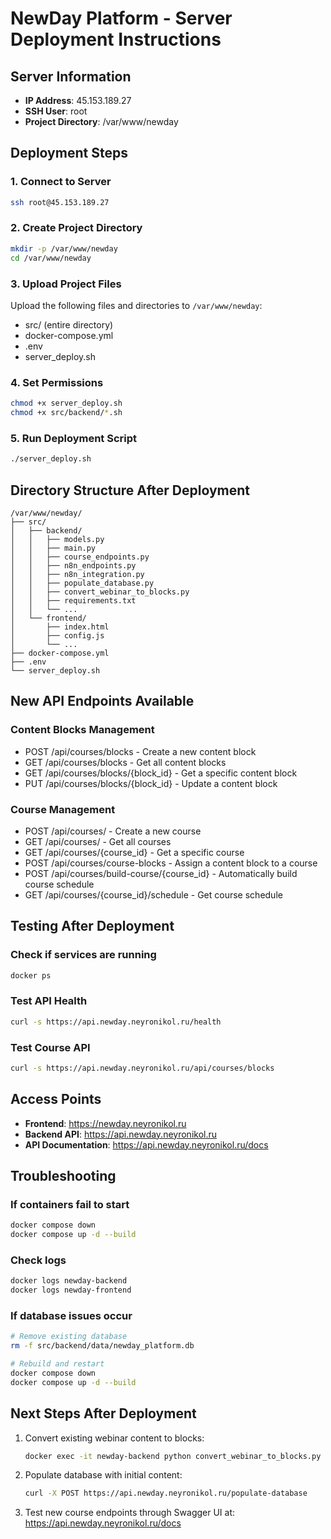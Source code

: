 # NewDay Platform - Server Deployment Instructions

## Server Information
- **IP Address**: 45.153.189.27
- **SSH User**: root
- **Project Directory**: /var/www/newday

## Deployment Steps

### 1. Connect to Server
```bash
ssh root@45.153.189.27
```

### 2. Create Project Directory
```bash
mkdir -p /var/www/newday
cd /var/www/newday
```

### 3. Upload Project Files
Upload the following files and directories to `/var/www/newday`:
- src/ (entire directory)
- docker-compose.yml
- .env
- server_deploy.sh

### 4. Set Permissions
```bash
chmod +x server_deploy.sh
chmod +x src/backend/*.sh
```

### 5. Run Deployment Script
```bash
./server_deploy.sh
```

## Directory Structure After Deployment
```
/var/www/newday/
├── src/
│   ├── backend/
│   │   ├── models.py
│   │   ├── main.py
│   │   ├── course_endpoints.py
│   │   ├── n8n_endpoints.py
│   │   ├── n8n_integration.py
│   │   ├── populate_database.py
│   │   ├── convert_webinar_to_blocks.py
│   │   ├── requirements.txt
│   │   └── ...
│   └── frontend/
│       ├── index.html
│       ├── config.js
│       └── ...
├── docker-compose.yml
├── .env
└── server_deploy.sh
```

## New API Endpoints Available

### Content Blocks Management
- POST /api/courses/blocks - Create a new content block
- GET /api/courses/blocks - Get all content blocks
- GET /api/courses/blocks/{block_id} - Get a specific content block
- PUT /api/courses/blocks/{block_id} - Update a content block

### Course Management
- POST /api/courses/ - Create a new course
- GET /api/courses/ - Get all courses
- GET /api/courses/{course_id} - Get a specific course
- POST /api/courses/course-blocks - Assign a content block to a course
- POST /api/courses/build-course/{course_id} - Automatically build course schedule
- GET /api/courses/{course_id}/schedule - Get course schedule

## Testing After Deployment

### Check if services are running
```bash
docker ps
```

### Test API Health
```bash
curl -s https://api.newday.neyronikol.ru/health
```

### Test Course API
```bash
curl -s https://api.newday.neyronikol.ru/api/courses/blocks
```

## Access Points
- **Frontend**: https://newday.neyronikol.ru
- **Backend API**: https://api.newday.neyronikol.ru
- **API Documentation**: https://api.newday.neyronikol.ru/docs

## Troubleshooting

### If containers fail to start
```bash
docker compose down
docker compose up -d --build
```

### Check logs
```bash
docker logs newday-backend
docker logs newday-frontend
```

### If database issues occur
```bash
# Remove existing database
rm -f src/backend/data/newday_platform.db

# Rebuild and restart
docker compose down
docker compose up -d --build
```

## Next Steps After Deployment

1. Convert existing webinar content to blocks:
   ```bash
   docker exec -it newday-backend python convert_webinar_to_blocks.py
   ```

2. Populate database with initial content:
   ```bash
   curl -X POST https://api.newday.neyronikol.ru/populate-database
   ```

3. Test new course endpoints through Swagger UI at:
   https://api.newday.neyronikol.ru/docs